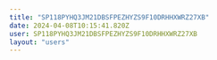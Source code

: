 ```yaml
---
title: "SP118PYHQ3JM21DBSFPEZHYZS9F10DRHHXWRZ27XB"
date: 2024-04-08T10:15:41.820Z
user: SP118PYHQ3JM21DBSFPEZHYZS9F10DRHHXWRZ27XB
layout: "users"
---
```

    